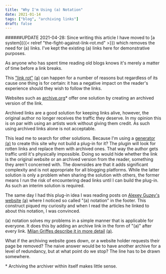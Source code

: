 ```yaml
---
title: "Why I'm Using (a) Notation"
date: 2021-01-14
tags: ["blog", "archiving links"]
draft: false
---
```

######UPDATE 2021-04-28: Since writing this article I have moved to [a system]({{< relref "the-fight-against-link-rot.md" >}}) which removes the need for (a) links. I've kept the existing (a) links here for demonstrative purposes.

As anyone who has spent time reading old blogs knows it's merely a matter of time before a link breaks.

This ["link rot"](https://en.wikipedia.org/wiki/Link_rot) [(a)](https://web.archive.org/web/20210113085016/https://en.wikipedia.org/wiki/Link_rot) can happen for a number of reasons but regardless of its cause one thing is for certain: it has a negative impact on the reader's experience should they wish to follow the links.

Websites such as [archive.org]([https://web.archive.org/save/](https://web.archive.org/save/))* offer one solution by creating an archived version of the link. 

Archived links are a good solution for keeping links alive, however, the original author no longer receives the traffic they deserve. In my opinion this is on par with using an artists work without giving them credit. As such using archived links alone is not acceptable.

This lead me to search for other solutions. Because I'm using a [generator](https://gohugo.io/) [(a)](https://web.archive.org/web/20210112001332/https://gohugo.io/) to create this site why not build a plug-in for it? The plugin will look for rotten links and replace them with archived ones. That way the author gets traffic until it's physically impossible. Doing so would hide whether the link is the original website or an archived version from the reader, something they aren't concerned with. The downsides are that it adds significant complexity and is not appropriate for all blogging platforms. While the latter solution is only a problem when sharing the solution with others, the former means I run the risk of encountering dead links until I can build the plug-in. As such an interim solution is required.

The same day I had this plug-in idea I was reading posts on [Alexey Guzey's website]([https://guzey.com/](https://guzey.com/)) [(a)]([https://web.archive.org/web/20201221083902/https://guzey.com/](https://web.archive.org/web/20201221083902/https://guzey.com/)) where I noticed so called "(a) notation" in the footer. This construct piqued my curiosity and when I read the articles he linked to about this notation, I was convinced. 

(a) notation solves my problems in a simple manner that is applicable for everyone. It does this by adding an archive link in the form of "(a)" after every link. [Milan Griffes describe it in more detail]([https://www.flightfromperfection.com/(a).html](https://www.flightfromperfection.com/(a).html)) [(a)]([https://web.archive.org/web/20210113084039/https://www.flightfromperfection.com/(a).html](https://web.archive.org/web/20210113084039/https://www.flightfromperfection.com/%28a%29.html)).

What if the archiving website goes down, or a website holder requests their page be removed? The naive answer would be to have another archive for a level of redundancy, but at what point do we stop? The line has to be drawn somewhere.

\* Archiving the archiver within itself makes little sense.
